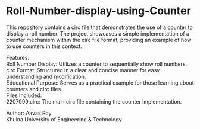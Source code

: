 # Roll-Number-display-using-Counter
This repository contains a circ file that demonstrates the use of a counter to display a roll number. The project showcases a simple implementation of a counter mechanism within the circ file format, providing an example of how to use counters in this context.

Features:<br>
Roll Number Display: Utilizes a counter to sequentially show roll numbers.<br>
circ Format: Structured in a clear and concise manner for easy understanding and modification.<br>
Educational Purpose: Serves as a practical example for those learning about counters and circ files.<br>
Files Included:<br>
2207099.circ: The main circ file containing the counter implementation. <br>

Author: Aavas Roy <br>
Khulna University of Engineering & Technology

